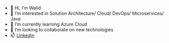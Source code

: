 - 👋 Hi, I’m Walid
- 👀 I’m interested in Solution Architecture/ Cloud/ DevOps/ Microservices/ Java
- 🌱 I’m currently learning Azure Cloud
- 💞️ I’m looking to collaborate on new technologies
- 📫 [Linkedin](www.linkedin.com/in/walid-abdelkebir)

<!---
abkwalid/abkwalid is a ✨ special ✨ repository because its `README.md` (this file) appears on your GitHub profile.
You can click the Preview link to take a look at your changes.
--->
